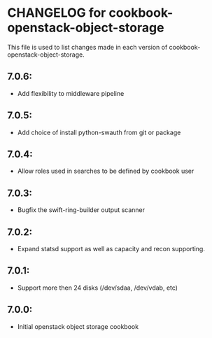 # CHANGELOG for cookbook-openstack-object-storage

This file is used to list changes made in each version of cookbook-openstack-object-storage.

## 7.0.6:
* Add flexibility to middleware pipeline  

## 7.0.5:
* Add choice of install python-swauth from git or package

## 7.0.4:
* Allow roles used in searches to be defined by cookbook user

## 7.0.3:
* Bugfix the swift-ring-builder output scanner

## 7.0.2:
* Expand statsd support as well as capacity and recon supporting.

## 7.0.1:
* Support more then 24 disks (/dev/sdaa, /dev/vdab, etc)

## 7.0.0:
* Initial openstack object storage cookbook

